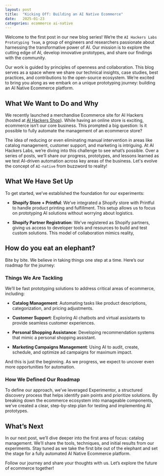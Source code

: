 ```yaml
---
layout: post
title:  "Kicking Off: Building an AI Native Ecommerce"
date:   2025-01-23
categories: ecommerce ai-native
---
```

Welcome to the first post in our new blog series! We’re the `AI Hackers Labs Prototyping Team`, a group of engineers and researchers passionate about harnessing the transformative power of AI. Our mission is to explore the cutting edge of AI, develop innovative prototypes, and share our findings with the community.

Our work is guided by principles of openness and collaboration. This blog serves as a space where we share our technical insights, case studies, best practices, and contributions to the open-source ecosystem. We’re excited to bring you along as we embark on a unique prototyping journey: building an AI Native Ecommerce platform.

## What We Want to Do and Why

We recently launched a merchandise Ecommerce site for AI Hackers (hosted at [AI Hackers Shop][ai-hackers-shop]). While having an online store is exciting, ecommerce isn’t our core business. This prompted a big question: Is it possible to fully automate the management of an ecommerce store?

The idea of reducing or even eliminating manual intervention in areas like catalog management, customer support, and marketing is intriguing. At AI Hackers Labs, we’re diving into this challenge to see what’s possible. Over a series of posts, we’ll share our progress, prototypes, and lessons learned as we test AI-driven automation across key areas of the business. Let's evolve the concept of `AI-native` from buzzword to reality!

## What We Have Set Up

To get started, we’ve established the foundation for our experiments:

- **Shopify Store + Printful**: We’ve integrated a Shopify store with Printful to handle product printing and fulfillment. This setup allows us to focus on prototyping AI solutions without worrying about logistics.

- **Shopify Partner Registration**: We’ve registered as Shopify partners, giving us access to developer tools and resources to build and test custom solutions. This model of collaboration mimics reality, 

## How do you eat an elephant? 

Bite by bite. We believe in taking things one step at a time. Here’s our roadmap for the journey:

### Things We Are Tackling

We’ll be fast prototyping solutions to address critical areas of ecommerce, including:

- **Catalog Management**: Automating tasks like product descriptions, categorization, and pricing adjustments.

- **Customer Support**: Exploring AI chatbots and virtual assistants to provide seamless customer experiences.

- **Personal Shopping Assistance**: Developing recommendation systems that mimic a personal shopping assistant.

- **Marketing Campaigns Management**: Using AI to audit, create, schedule, and optimize ad campaigns for maximum impact.

And this is just the beginning. As we progress, we expect to uncover even more opportunities for automation.

### How We Defined Our Roadmap

To define our approach, we’ve leveraged Experimentor, a structured discovery process that helps identify pain points and prioritize solutions. By breaking down the ecommerce ecosystem into manageable components, we’ve created a clear, step-by-step plan for testing and implementing AI prototypes.

## What’s Next

In our next post, we’ll dive deeper into the first area of focus: catalog management. We’ll share the tools, techniques, and initial results from our experiments. Stay tuned as we take the first bite out of the elephant and set the stage for a fully automated AI Native Ecommerce platform.

Follow our journey and share your thoughts with us. Let’s explore the future of ecommerce together!

[ai-hackers-shop]: https://shop.ahackers.es
